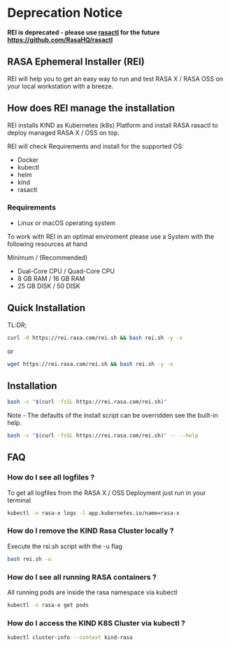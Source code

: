 # Deprecation Notice 

**REI is deprecated - please use [rasactl](https://github.com/RasaHQ/rasactl) for the future**
**https://github.com/RasaHQ/rasactl**


## RASA Ephemeral Installer (REI)

REI will help you to get an easy way to run and test RASA X / RASA OSS on your local workstation with a breeze.

## How does REI manage the installation

REI installs KIND as Kubernetes (k8s) Platform and install RASA rasactl to deploy managed RASA X / OSS on top.

REI will check Requirements and install for the supported OS:

- Docker
- kubectl
- helm
- kind
- rasactl

### Requirements

- Linux or macOS operating system

To work with REI in an optimal enviroment please use a System with the following resources at hand

Minimum / (Recommended)

- Dual-Core CPU / Quad-Core CPU
- 8 GB RAM / 16 GB RAM
- 25 GB DISK / 50 DISK

## Quick Installation
TL:DR;

```bash
curl -O https://rei.rasa.com/rei.sh && bash rei.sh -y -x
```

or

```bash
wget https://rei.rasa.com/rei.sh && bash rei.sh -y -x
```

## Installation

```bash
bash -c "$(curl -fsSL https://rei.rasa.com/rei.sh)"
```

Note - The defaults of the install script can be overridden see the built-in help.

```bash
bash -c "$(curl -fsSL https://rei.rasa.com/rei.sh)" -- --help
```

## FAQ

### How do I see all logfiles ?

To get all logfiles from the RASA X / OSS Deployment just run in your terminal

```bash
kubectl -n rasa-x logs -l app.kubernetes.io/name=rasa-x
```

### How do I remove the KIND Rasa Cluster locally ?

Execute the rsi.sh script with the -u flag

```bash
bash rei.sh -u
```

### How do I see all running RASA containers ?

All running pods are inside the rasa namespace via kubectl

```bash
kubectl -n rasa-x get pods
```

### How do I access the KIND K8S Cluster via kubectl ?

```bash
kubectl cluster-info --context kind-rasa

```
